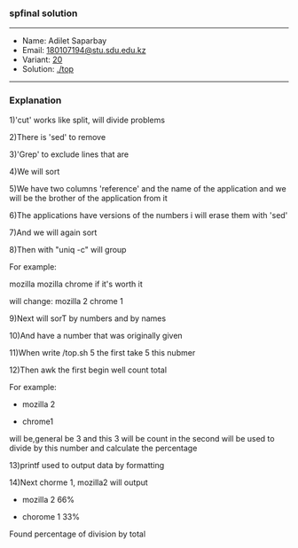 ### spfinal solution

***
* Name: Adilet Saparbay
* Email: 180107194@stu.sdu.edu.kz
* Variant: [20](../variants/variant20.md)
* Solution: [./top](./top)
***


### Explanation

1)'cut' works like split, will divide problems

2)There is 'sed' to remove

3)'Grep' to exclude lines that are

4)We will sort

5)We have two columns 'reference' and the name of the application and we will be the brother of the application from it

6)The applications have versions of the numbers i will erase them with 'sed'

7)And we will again sort 

8)Then with "uniq -c" will group

For example:

mozilla mozilla chrome if it's worth it

will change: mozilla 2 chrome 1

9)Next will sorT by numbers and by names


10)And  have a number that was originally given


11)When write /top.sh 5 the first take 5 this nubmer


12)Then awk the first begin well count total

For example:

* mozilla 2

* chrome1 

will be,general be 3 and this 3 will be count in the second  will be used to divide by this number and calculate the percentage


13)printf used to output data by formatting


14)Next chorme 1, mozilla2 will output

* mozilla 2 66%

* chorome 1 33%

Found percentage of division by total








